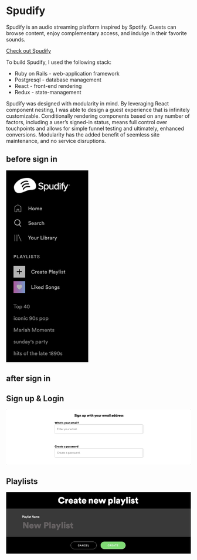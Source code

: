 # Spudify
Spudify is an audio streaming platform inspired by Spotify.  Guests can browse content,  enjoy complementary access, and indulge in their favorite sounds.


[Check out Spudify](https://spudify.herokuapp.com/#/us)

To build Spudify, I used the following stack:
  * Ruby on Rails - web-application framework
  * Postgresql - database management
  * React - front-end rendering
  * Redux - state-management

Spudify was designed with modularity in mind.  By leveraging React component nesting, I was able to design a guest experience that is infinitely customizable.  Conditionally rendering components based on any number of factors, including a user’s signed-in status, means full control over touchpoints and allows for simple funnel testing and ultimately, enhanced conversions. Modularity has the added benefit of seemless site maintenance, and no service disruptions.

## before sign in
![](signed_in.png)

## after sign in



## Sign up & Login

![](signup.gif)




## Playlists
![alt text](playlist.gif)

